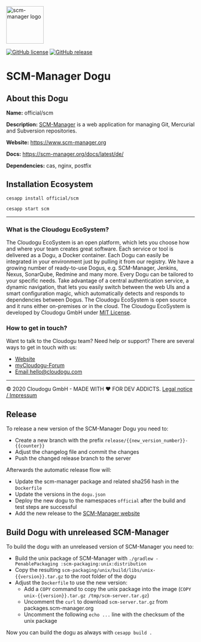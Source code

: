 <img src="https://cloudogu.com/images/dogus/scm-manager.png" alt="scm-manager logo" height="100px">


[![GitHub license](https://img.shields.io/github/license/cloudogu/scm.svg)](https://github.com/cloudogu/scm/blob/develop/LICENSE)
[![GitHub release](https://img.shields.io/github/release/cloudogu/scm.svg)](https://github.com/cloudogu/scm/releases)

# SCM-Manager Dogu

## About this Dogu

**Name:** official/scm

**Description:** [SCM-Manager](https://www.scm-manager.org/) is a web application for managing Git, Mercurial and Subversion repositories.

**Website:** https://www.scm-manager.org

**Docs:** https://scm-manager.org/docs/latest/de/

**Dependencies:** cas, nginx, postfix

## Installation Ecosystem
```
cesapp install official/scm

cesapp start scm
```

---
### What is the Cloudogu EcoSystem?
The Cloudogu EcoSystem is an open platform, which lets you choose how and where your team creates great software. Each service or tool is delivered as a Dogu, a Docker container. Each Dogu can easily be integrated in your environment just by pulling it from our registry. We have a growing number of ready-to-use Dogus, e.g. SCM-Manager, Jenkins, Nexus, SonarQube, Redmine and many more. Every Dogu can be tailored to your specific needs. Take advantage of a central authentication service, a dynamic navigation, that lets you easily switch between the web UIs and a smart configuration magic, which automatically detects and responds to dependencies between Dogus. The Cloudogu EcoSystem is open source and it runs either on-premises or in the cloud. The Cloudogu EcoSystem is developed by Cloudogu GmbH under [MIT License](https://cloudogu.com/license.html).

### How to get in touch?
Want to talk to the Cloudogu team? Need help or support? There are several ways to get in touch with us:

* [Website](https://cloudogu.com)
* [myCloudogu-Forum](https://forum.cloudogu.com/topic/34?ctx=1)
* [Email hello@cloudogu.com](mailto:hello@cloudogu.com)

---
&copy; 2020 Cloudogu GmbH - MADE WITH :heart:&nbsp;FOR DEV ADDICTS. [Legal notice / Impressum](https://cloudogu.com/imprint.html)


## Release
To release a new version of the SCM-Manager Dogu you need to:
- Create a new branch with the prefix `release/{{new_version_number}}-{{counter}}`
- Adjust the changelog file and commit the changes
- Push the changed release branch to the server

Afterwards the automatic release flow will:
- Update the scm-manager package and related sha256 hash in the `Dockerfile`
- Update the versions in the `dogu.json`
- Deploy the new dogu to the namespaces `official` after the build and test steps are successful
- Add the new release to the [SCM-Manager website](https://scm-manager.org/download/#ces)

## Build Dogu with unreleased SCM-Manager

To build the dogu with an unreleased version of SCM-Manager you need to:
- Build the unix package of SCM-Manager with `./gradlew -PenablePackaging :scm-packaging:unix:distribution`
- Copy the resulting `scm-packaging/unix/build/libs/unix-{{version}}.tar.gz` to the root folder of the dogu
- Adjust the `Dockerfile` to use the new version:
  - Add a `COPY` command to copy the unix package into the image (`COPY unix-{{version}}.tar.gz /tmp/scm-server.tar.gz`)
  - Uncomment the `curl` to download `scm-server.tar.gz` from packages.scm-manager.org
  - Uncomment the following `echo ...` line with the checksum of the unix package

Now you can build the dogu as always with `cesapp build .`
